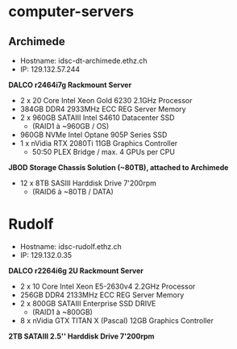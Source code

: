 # computer-servers

## Archimede
* Hostname: idsc-dt-archimede.ethz.ch 
* IP: 129.132.57.244

**DALCO r2464i7g Rackmount Server**
* 2 x 20 Core Intel Xeon Gold 6230 2.1GHz Processor
* 384GB DDR4 2933MHz ECC REG Server Memory
* 2 x 960GB SATAIII Intel S4610 Datacenter SSD 
  * (RAID1 à ~960GB / OS)
* 960GB NVMe Intel Optane 905P Series SSD
* 1 x nVidia RTX 2080Ti 11GB Graphics Controller
  * 50:50 PLEX Bridge / max. 4 GPUs per CPU
  
**JBOD Storage Chassis Solution (~80TB), attached to Archimede**
* 12 x 8TB SASIII Harddisk Drive 7'200rpm
  * (RAID6 à ~80TB / DATA)
    
    
 # Rudolf
* Hostname: idsc-rudolf.ethz.ch 
* IP: 129.132.0.35

**DALCO r2264i6g 2U Rackmount Server**
* 2 x 10 Core Intel Xeon E5-2630v4 2.2GHz Processor
* 256GB DDR4 2133MHz ECC REG Server Memory
* 2 x 800GB SATAIII Enterprise SSD DRIVE
  * (RAID1 à ~800GB)
* 8 x nVidia GTX TITAN X (Pascal) 12GB Graphics Controller

**2TB SATAIII 2.5'' Harddisk Drive 7'200rpm**
   
